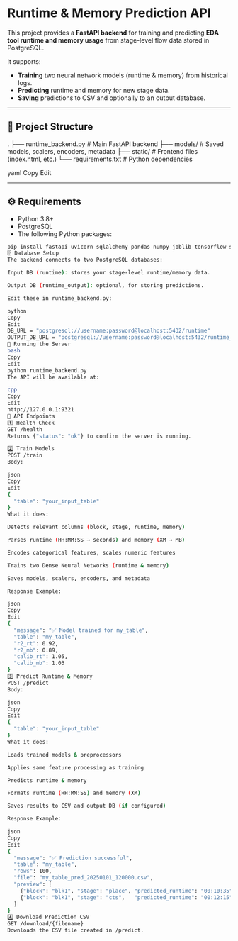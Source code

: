 # Runtime & Memory Prediction API

This project provides a **FastAPI backend** for training and predicting **EDA tool runtime and memory usage** from stage-level flow data stored in PostgreSQL.

It supports:
- **Training** two neural network models (runtime & memory) from historical logs.
- **Predicting** runtime and memory for new stage data.
- **Saving** predictions to CSV and optionally to an output database.

---

## 📂 Project Structure
.
├── runtime_backend.py # Main FastAPI backend
├── models/ # Saved models, scalers, encoders, metadata
├── static/ # Frontend files (index.html, etc.)
└── requirements.txt # Python dependencies

yaml
Copy
Edit

---

## ⚙️ Requirements
- Python 3.8+
- PostgreSQL
- The following Python packages:
```bash
pip install fastapi uvicorn sqlalchemy pandas numpy joblib tensorflow scikit-learn psycopg2
🗄 Database Setup
The backend connects to two PostgreSQL databases:

Input DB (runtime): stores your stage-level runtime/memory data.

Output DB (runtime_output): optional, for storing predictions.

Edit these in runtime_backend.py:

python
Copy
Edit
DB_URL = "postgresql://username:password@localhost:5432/runtime"
OUTPUT_DB_URL = "postgresql://username:password@localhost:5432/runtime_output"
🚀 Running the Server
bash
Copy
Edit
python runtime_backend.py
The API will be available at:

cpp
Copy
Edit
http://127.0.0.1:9321
📌 API Endpoints
1️⃣ Health Check
GET /health
Returns {"status": "ok"} to confirm the server is running.

2️⃣ Train Models
POST /train
Body:

json
Copy
Edit
{
  "table": "your_input_table"
}
What it does:

Detects relevant columns (block, stage, runtime, memory)

Parses runtime (HH:MM:SS → seconds) and memory (XM → MB)

Encodes categorical features, scales numeric features

Trains two Dense Neural Networks (runtime & memory)

Saves models, scalers, encoders, and metadata

Response Example:

json
Copy
Edit
{
  "message": "✅ Model trained for my_table",
  "table": "my_table",
  "r2_rt": 0.92,
  "r2_mb": 0.89,
  "calib_rt": 1.05,
  "calib_mb": 1.03
}
3️⃣ Predict Runtime & Memory
POST /predict
Body:

json
Copy
Edit
{
  "table": "your_input_table"
}
What it does:

Loads trained models & preprocessors

Applies same feature processing as training

Predicts runtime & memory

Formats runtime (HH:MM:SS) and memory (XM)

Saves results to CSV and output DB (if configured)

Response Example:

json
Copy
Edit
{
  "message": "✅ Prediction successful",
  "table": "my_table",
  "rows": 100,
  "file": "my_table_pred_20250101_120000.csv",
  "preview": [
    {"block": "blk1", "stage": "place", "predicted_runtime": "00:10:35", "predicted_memory": "512.3M"},
    {"block": "blk1", "stage": "cts",   "predicted_runtime": "00:12:15", "predicted_memory": "600.0M"}
  ]
}
4️⃣ Download Prediction CSV
GET /download/{filename}
Downloads the CSV file created in /predict.

